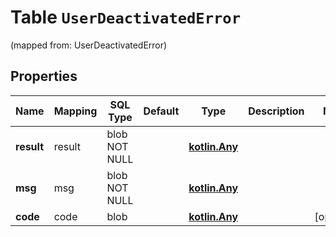 
# Table `UserDeactivatedError` 
(mapped from: UserDeactivatedError)

## Properties
Name | Mapping | SQL Type | Default | Type | Description | Notes
---- | ------- | -------- | ------- | ---- | ----------- | -----
**result** | result | blob NOT NULL |  | [**kotlin.Any**](.md) |  | 
**msg** | msg | blob NOT NULL |  | [**kotlin.Any**](.md) |  | 
**code** | code | blob |  | [**kotlin.Any**](.md) |  |  [optional]





